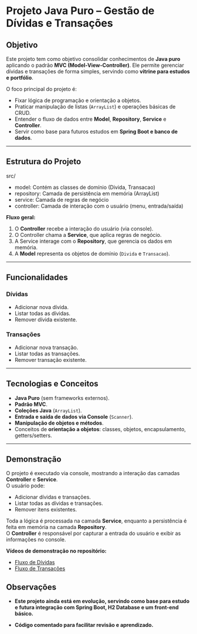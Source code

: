 # Projeto Java Puro – Gestão de Dívidas e Transações

## Objetivo
Este projeto tem como objetivo consolidar conhecimentos de **Java puro** aplicando o padrão **MVC (Model-View-Controller)**. Ele permite gerenciar dívidas e transações de forma simples, servindo como **vitrine para estudos e portfólio**.

O foco principal do projeto é:
- Fixar lógica de programação e orientação a objetos.
- Praticar manipulação de listas (`ArrayList`) e operações básicas de CRUD.
- Entender o fluxo de dados entre **Model**, **Repository**, **Service** e **Controller**.
- Servir como base para futuros estudos em **Spring Boot e banco de dados**.

---

## Estrutura do Projeto

src/
- model: Contém as classes de domínio (Divida, Transacao)
-  repository: Camada de persistência em memória (ArrayList)
-  service: Camada de regras de negócio
-  controller: Camada de interação com o usuário (menu, entrada/saída)


**Fluxo geral:**
1. O **Controller** recebe a interação do usuário (via console).
2. O Controller chama a **Service**, que aplica regras de negócio.
3. A Service interage com o **Repository**, que gerencia os dados em memória.
4. A **Model** representa os objetos de domínio (`Divida` e `Transacao`).

---

## Funcionalidades

### Dívidas
- Adicionar nova dívida.
- Listar todas as dívidas.
- Remover dívida existente.

### Transações
- Adicionar nova transação.
- Listar todas as transações.
- Remover transação existente.

---

## Tecnologias e Conceitos
- **Java Puro** (sem frameworks externos).
- **Padrão MVC**.
- **Coleções Java** (`ArrayList`).
- **Entrada e saída de dados via Console** (`Scanner`).
- **Manipulação de objetos e métodos**.
- Conceitos de **orientação a objetos**: classes, objetos, encapsulamento, getters/setters.

---

## Demonstração

O projeto é executado via console, mostrando a interação das camadas **Controller** e **Service**.  
O usuário pode:

- Adicionar dívidas e transações.
- Listar todas as dívidas e transações.
- Remover itens existentes.

Toda a lógica é processada na camada **Service**, enquanto a persistência é feita em memória na camada **Repository**.  
O **Controller** é responsável por capturar a entrada do usuário e exibir as informações no console.

**Vídeos de demonstração no repositório:**
- [Fluxo de Dívidas](DemonstraçãoDaCamadaDivida.mp4)
- [Fluxo de Transações](DemonstraçãoDaCamadaTransação.mp4)


## Observações

- **Este projeto ainda está em evolução, servindo como base para estudo e futura integração com Spring Boot, H2 Database e um front-end básico.**

- **Código comentado para facilitar revisão e aprendizado.**
